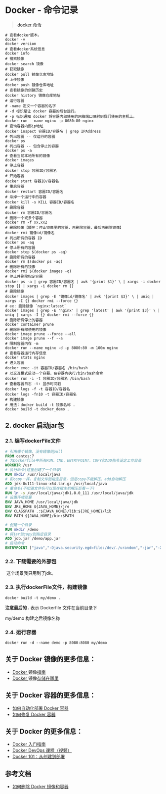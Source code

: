 # Docker - 命令记录

> [docker 命令](https://www.runoob.com/docker/docker-command-manual.html)

```shell
# 查看docker版本。
docker -v
docker version
# 查看docker系统信息
docker info
# 搜索镜像
docker search 镜像
# 获取镜像
docker pull 镜像仓库地址
# 上传镜像
docker push 镜像仓库地址
# 查看镜像的创建历史
docker history 镜像仓库地址
# 运行容器
# -name 定义一个容器的名字
# -d 标识是让 docker 容器的后台运行。
# -p 标识通知 docker 将容器内部使用的网络端口映射到我们使用的主机上。
docker run --name nginx -p 8080:80 nginx
# 查询容器内部ip地址
docker inspect 容器ID/容器名 | grep IPAddress
# 列出容器 -- 仅运行的容器
docker ps
# 列出容器 -- 包含停止的容器
docker ps -a
# 查看当前本地所有的镜像
docker images
# 停止容器
docker stop 容器ID/容器名
# 开始容器
docker start 容器ID/容器名
# 重启容器
docker restart 容器ID/容器名
# 杀掉一个运行中的容器
docker kill -s KILL 容器ID/容器名
# 删除容器
docker rm 容器ID/容器名
# 删除一个或多个容器
docker rm -f xx,xx2
# 删除镜像【顺序：停止镜像里的容器，再删除容器，最后再删除镜像】
docker rmi 镜像id/镜像名
# 列出所有的容器 ID
docker ps -aq
# 停止所有的容器
docker stop $(docker ps -aq)
# 删除所有的容器
docker rm $(docker ps -aq)
# 删除所有的镜像
docker rmi $(docker images -q)
# 停止并删除指定容器
docker ps -a | grep 容器ID/容器名 | awk '{print $1}' \ | xargs -i docker stop {} | xargs -i docker rm {}
# 删除镜像
docker images | grep -E '镜像id/镜像名' | awk '{print $3}' \ | uniq | xargs -I {} docker rmi --force {}
# ex: 删除镜像 `nginx:latest`
docker images | grep -E 'nginx' | grep 'latest' | awk '{print $3}' \ | uniq | xargs -I {} docker rmi --force {}
# 删除所有停止的容器
docker container prune
# 删除所有部使用的镜像
docker image prune --force --all
docker image prune --f --a
# 限制容器内存 -m
docker run --name nginx -d -p 8080:80 -m 100m nginx
# 查看容器运行内存信息
docker stats nginx
# 进入容器
docker exec -it 容器ID/容器名 /bin/bash
# 以交互模式启动一个容器，在容器内执行/bin/bash命令
docker run -i -t 容器ID/容器名 /bin/bash
# 查看容器日志 -t: 显示时间戳
docker logs -f -t 容器ID/容器名
docker logs -fn10 -t 容器ID/容器名
# 构建镜像
# 用法：docker build -t 镜像名称 .
docker build -t docker_demo .
```

## 2. docker 启动jar包

### 2.1. 编写dockerFile文件

```dockerfile
# 引用哪个镜像，没有镜像则pull
FROM centos:7
# 为Dockerfile中所有RUN、CMD、ENTRYPOINT、COPY和ADD指令设定工作目录
WORKDIR /usr
# 执行命令(这里创建了一个目录)
RUN mkdir /usr/local/java
# 和copy一样，复制文件到指定目录，但是copy不能解压，add自动解压
ADD jdk-8u111-linux-x64.tar.gz /usr/local/java
# 重命名(不知道文件名可以现在宿主机解压后看一下)
RUN ln -s /usr/local/java/jdk1.8.0_111 /usr/local/java/jdk 
# 设置环境变量 
ENV JAVA_HOME /usr/local/java/jdk 
ENV JRE_HOME ${JAVA_HOME}/jre 
ENV CLASSPATH .:${JAVA_HOME}/lib:${JRE_HOME}/lib 
ENV PATH ${JAVA_HOME}/bin:$PATH 

# 创建一个目录
RUN mkdir /demo
# 将jar包copy到指定目录
ADD job.jar /demo/app.jar
# 启动命令
ENTRYPOINT ["java","-Djava.security.egd=file:/dev/./urandom","-jar","-Xmx512m","-Xms512m","/demo/app.jar"]

```

### 2.2. 下载需要的外部包

​		这个场景我只用到了jdk。

### 2.3. 执行dockerFile文件，构建镜像

```shell
docker build -t my/demo .
```

**注意最后的 .**  表示 Dockerfile 文件在当前目录下

my/demo  构建之后镜像名称

### 2.4. 运行容器

```shell
docker run -d --name demo -p 8080:8080 my/demo
```



## **关于 Docker** 镜像**的更多信息：**

- [Docker ](https://www.freecodecamp.org/news/docker-image-guide-how-to-remove-and-delete-docker-images-stop-containers-and-remove-all-volumes/)镜像[指南](https://www.freecodecamp.org/news/docker-image-guide-how-to-remove-and-delete-docker-images-stop-containers-and-remove-all-volumes/)
- [Docker ](https://www.freecodecamp.org/news/where-are-docker-images-stored-docker-container-paths-explained/)镜像[存储在哪里](https://www.freecodecamp.org/news/where-are-docker-images-stored-docker-container-paths-explained/)

## **关于 Docker 容器的更多信息：**

- [如何自动化部署 Docker 容器](https://www.freecodecamp.org/news/automate-docker-container-deployment-via-maven-53a855e26d3e/)
- [如何修复 Docker 容器](https://www.freecodecamp.org/news/how-to-find-and-fix-docker-container-vulnerabilities-in-2020/)

## **关于 Docker 的更多信息：**

- [Docker 入门指南](https://www.freecodecamp.org/news/a-beginners-guide-to-docker-how-to-create-your-first-docker-application-cc03de9b639f/)
- [Docker DevOps 课程（视频）](https://www.freecodecamp.org/news/docker-devops-course/)
- [Docker 101：从创建到部署](https://www.freecodecamp.org/news/docker-101-creation-to-deployment/)

## 参考文档

- [如何删除 Docker 镜像和容器](https://chinese.freecodecamp.org/news/how-to-remove-images-in-docker/)
